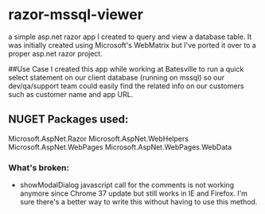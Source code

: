 # razor-mssql-viewer
a simple asp.net razor app I created to query and view a database table. It was initially created using Microsoft's WebMatrix but I've ported it over to a proper asp.net razor project.

##Use Case
I created this app while working at Batesville to run a quick select statement on our client database (running on mssql) so our dev/qa/support team could easily find the related info on our customers such as customer name and app URL.

## NUGET Packages used:
Microsoft.AspNet.Razor
Microsoft.AspNet.WebHelpers
Microsoft.AspNet.WebPages
Microsoft.AspNet.WebPages.WebData

### What's broken:
* showModalDialog javascript call for the comments is not working anymore since Chrome 37 update but still works in IE and Firefox. I'm sure there's a better way to write this without having to use this method.
